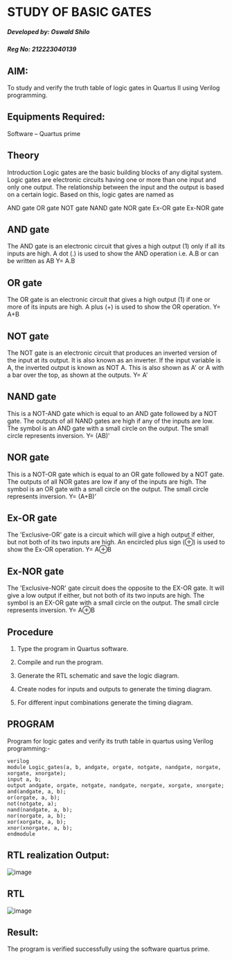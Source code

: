 # STUDY OF BASIC GATES

##### Developed by: Oswald Shilo
##### Reg No: 212223040139


## **AIM:** 

To study and verify the truth table of logic gates in Quartus II using Verilog programming.

## **Equipments Required:**

Software – Quartus prime 

## **Theory**

Introduction Logic gates are the basic building blocks of any digital system. Logic gates are electronic circuits having one or more than one input and only one output. The relationship between the input and the output is based on a certain logic. Based on this, logic gates are named as

AND gate OR gate NOT gate NAND gate NOR gate Ex-OR gate Ex-NOR gate

## **AND gate**

The AND gate is an electronic circuit that gives a high output (1) only if all its inputs are high. A dot (.) is used to show the AND operation i.e. A.B or can be written as AB
Y= A.B

## **OR gate** 

The OR gate is an electronic circuit that gives a high output (1) if one or more of its inputs are high. A plus (+) is used to show the OR operation.
Y= A+B

## **NOT gate**

The NOT gate is an electronic circuit that produces an inverted version of the input at its output. It is also known as an inverter. If the input variable is A, the inverted output is known as NOT A. This is also shown as A' or A with a bar over the top, as shown at the outputs.
Y= A'

## **NAND gate**

This is a NOT-AND gate which is equal to an AND gate followed by a NOT gate. The outputs of all NAND gates are high if any of the inputs are low. The symbol is an AND gate with a small circle on the output. The small circle represents inversion.
Y= (AB)’

## **NOR gate**

This is a NOT-OR gate which is equal to an OR gate followed by a NOT gate. The outputs of all NOR gates are low if any of the inputs are high. The symbol is an OR gate with a small circle on the output. The small circle represents inversion.
Y= (A+B)’

## **Ex-OR gate**

The 'Exclusive-OR' gate is a circuit which will give a high output if either, but not both of its two inputs are high. An encircled plus sign (⊕) is used to show the Ex-OR operation.
Y= A⊕B

## **Ex-NOR gate**

The 'Exclusive-NOR' gate circuit does the opposite to the EX-OR gate. It will give a low output if either, but not both of its two inputs are high. The symbol is an EX-OR gate with a small circle on the output. The small circle represents inversion.
Y= A⊕B

## **Procedure** 

1.	Type the program in Quartus software.

2.	Compile and run the program.

3.	Generate the RTL schematic and save the logic diagram.

4.	Create nodes for inputs and outputs to generate the timing diagram.

5.	For different input combinations generate the timing diagram.


## **PROGRAM**

Program for logic gates and verify its truth table in quartus using Verilog programming:-

```
verilog
module Logic_gates(a, b, andgate, orgate, notgate, nandgate, norgate, xorgate, xnorgate);
input a, b;
output andgate, orgate, notgate, nandgate, norgate, xorgate, xnorgate;
and(andgate, a, b);
or(orgate, a, b);
not(notgate, a);
nand(nandgate, a, b);
nor(norgate, a, b);
xor(xorgate, a, b);
xnor(xnorgate, a, b);
endmodule
```


## **RTL realization Output:** 
![image](https://github.com/user-attachments/assets/007aadd9-e840-4a0e-970f-1a9e0556dd3d)



## **RTL**

![image](https://github.com/user-attachments/assets/93a90a37-4333-4d1b-bbdb-e7f06afbb309)


## **Result:**
The program is verified successfully using the software quartus prime.


